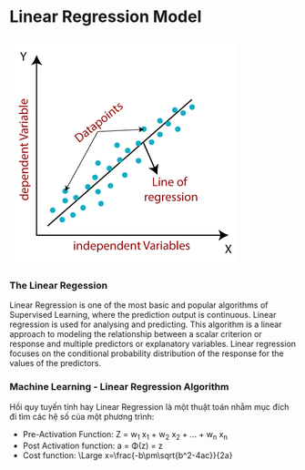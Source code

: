 # Linear Regression Model

![image](https://github.com/ThanhLa-IJ/ML-picture/blob/main/Linear%20Regression.jpg)

### The Linear Regession 

Linear Regression is one of the most basic and popular algorithms of Supervised Learning, where the prediction output is continuous. Linear regression is used for analysing and predicting. This algorithm is a linear approach to modeling the relationship between a scalar criterion or response and multiple predictors or explanatory variables. Linear regression focuses on the conditional probability distribution of the response for the values of the predictors.

### Machine Learning - Linear Regression Algorithm 

Hồi quy tuyến tính hay Linear Regression là một thuật toán nhằm mục đích đi tìm các hệ số của một phương trình: 

+ Pre-Activation Function: Z = w<sub>1</sub> x<sub>1</sub> + w<sub>2</sub> x<sub>2</sub> + ... + w<sub>n</sub> x<sub>n</sub>
+ Post Activation function: a = &Phi;(z) = z
+ Cost function: \Large x=\frac{-b\pm\sqrt{b^2-4ac}}{2a}




